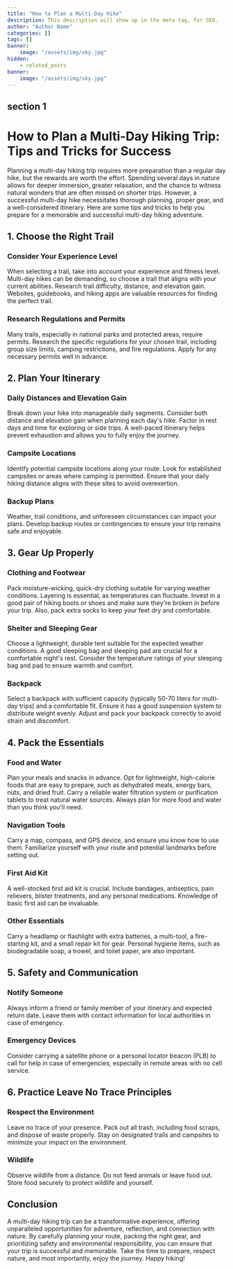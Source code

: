 ```yaml
---
title: "How to Plan a Multi-Day Hike"
description: This description will show up in the meta tag, for SEO.
author: "Author Name"
categories: []
tags: []
banner:
    image: "/assets/img/sky.jpg"
hidden:
    - related_posts
banner:
    image: "/assets/img/sky.jpg"
---
```



## section 1

# How to Plan a Multi-Day Hiking Trip: Tips and Tricks for Success

Planning a multi-day hiking trip requires more preparation than a regular day hike, but the rewards are worth the effort. Spending several days in nature allows for deeper immersion, greater relaxation, and the chance to witness natural wonders that are often missed on shorter trips. However, a successful multi-day hike necessitates thorough planning, proper gear, and a well-considered itinerary. Here are some tips and tricks to help you prepare for a memorable and successful multi-day hiking adventure.

## 1. Choose the Right Trail

### Consider Your Experience Level

When selecting a trail, take into account your experience and fitness level. Multi-day hikes can be demanding, so choose a trail that aligns with your current abilities. Research trail difficulty, distance, and elevation gain. Websites, guidebooks, and hiking apps are valuable resources for finding the perfect trail.

### Research Regulations and Permits

Many trails, especially in national parks and protected areas, require permits. Research the specific regulations for your chosen trail, including group size limits, camping restrictions, and fire regulations. Apply for any necessary permits well in advance.

## 2. Plan Your Itinerary

### Daily Distances and Elevation Gain

Break down your hike into manageable daily segments. Consider both distance and elevation gain when planning each day's hike. Factor in rest days and time for exploring or side trips. A well-paced itinerary helps prevent exhaustion and allows you to fully enjoy the journey.

### Campsite Locations

Identify potential campsite locations along your route. Look for established campsites or areas where camping is permitted. Ensure that your daily hiking distance aligns with these sites to avoid overexertion.

### Backup Plans

Weather, trail conditions, and unforeseen circumstances can impact your plans. Develop backup routes or contingencies to ensure your trip remains safe and enjoyable.

## 3. Gear Up Properly

### Clothing and Footwear

Pack moisture-wicking, quick-dry clothing suitable for varying weather conditions. Layering is essential, as temperatures can fluctuate. Invest in a good pair of hiking boots or shoes and make sure they're broken in before your trip. Also, pack extra socks to keep your feet dry and comfortable.

### Shelter and Sleeping Gear

Choose a lightweight, durable tent suitable for the expected weather conditions. A good sleeping bag and sleeping pad are crucial for a comfortable night's rest. Consider the temperature ratings of your sleeping bag and pad to ensure warmth and comfort.

### Backpack

Select a backpack with sufficient capacity (typically 50-70 liters for multi-day trips) and a comfortable fit. Ensure it has a good suspension system to distribute weight evenly. Adjust and pack your backpack correctly to avoid strain and discomfort.

## 4. Pack the Essentials

### Food and Water

Plan your meals and snacks in advance. Opt for lightweight, high-calorie foods that are easy to prepare, such as dehydrated meals, energy bars, nuts, and dried fruit. Carry a reliable water filtration system or purification tablets to treat natural water sources. Always plan for more food and water than you think you'll need.

### Navigation Tools

Carry a map, compass, and GPS device, and ensure you know how to use them. Familiarize yourself with your route and potential landmarks before setting out.

### First Aid Kit

A well-stocked first aid kit is crucial. Include bandages, antiseptics, pain relievers, blister treatments, and any personal medications. Knowledge of basic first aid can be invaluable.

### Other Essentials

Carry a headlamp or flashlight with extra batteries, a multi-tool, a fire-starting kit, and a small repair kit for gear. Personal hygiene items, such as biodegradable soap, a trowel, and toilet paper, are also important.

## 5. Safety and Communication

### Notify Someone

Always inform a friend or family member of your itinerary and expected return date. Leave them with contact information for local authorities in case of emergency.

### Emergency Devices

Consider carrying a satellite phone or a personal locator beacon (PLB) to call for help in case of emergencies, especially in remote areas with no cell service.

## 6. Practice Leave No Trace Principles

### Respect the Environment

Leave no trace of your presence. Pack out all trash, including food scraps, and dispose of waste properly. Stay on designated trails and campsites to minimize your impact on the environment.

### Wildlife

Observe wildlife from a distance. Do not feed animals or leave food out. Store food securely to protect wildlife and yourself.

## Conclusion

A multi-day hiking trip can be a transformative experience, offering unparalleled opportunities for adventure, reflection, and connection with nature. By carefully planning your route, packing the right gear, and prioritizing safety and environmental responsibility, you can ensure that your trip is successful and memorable. Take the time to prepare, respect nature, and most importantly, enjoy the journey. Happy hiking!
